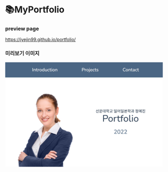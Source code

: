 # :books:MyPortfolio

### preview page
https://jyejin99.github.io/portfolio/

### 미리보기 이미지
![미리보기](./img/preview.jpg)
